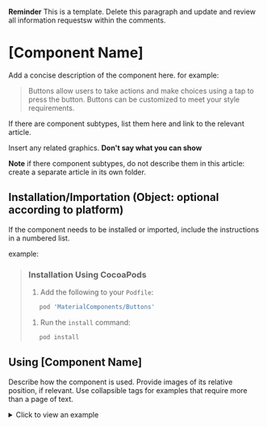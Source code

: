 <!--docs:
title: ""
layout: detail
section: components
excerpt: "This is the template for the developer articles for material.io."
iconId: 
path: /
api_doc_root: 
-->

<!-- this is a draft of a an article template for the material.io developer site.
This template is based on the current design article template at 
https://spec.googleplex.com/m2-spec-guide/authoring-content/component-article-template.html
The API documentation formatting is roughly based on https://cloud.google.com/service-usage/docs/overview
-->

**Reminder** This is a template. Delete this paragraph and update and review all information requestsw within the comments.

# \[Component Name\]

Add a concise description of the component here. for example:

> Buttons allow users to take actions and make choices using a tap to press the button.
> Buttons can be customized to meet your style requirements.

If there are component subtypes, list them here and link to the relevant article.

Insert any related graphics. **Don't say what you can show**

**Note** if there component subtypes, do not describe them in this article: create a separate article in its own folder.

<!-- Note that the iOS team has added a TOC to their repo, and it appears to be from https://github.com/jonschlinkert/markdown-toc -->
<!-- toc -->

<!-- design-and-api -->


## Installation/Importation (Object: optional according to platform)

If the component needs to be installed or imported, include the instructions in a numbered list.

example:
> ### Installation Using CocoaPods
> 1. Add the following to your `Podfile`:
> ```bash
>    pod 'MaterialComponents/Buttons'
>    ```
> 1. Run the `install` command:
> ```bash
>    pod install
>    ```

## Using \[Component Name\]

Describe how the component is used. Provide images of its relative position, if relevant. Use collapsible tags for examples that require more than a page of text.

<details>
  <summary>Click to view an example</summary>
  
  ### Example: \[Describe a way to use the Component\]
  Describe the example: 
  * What functions/objects does it use?
  * How does the example use the objects/functions?
  * Are there any special settings/options used in this example, and why?
  
  If the example entails multiple steps, use a numbered list for each step.
  
  Example:
  > 1. 
  > ```
  > code sample here
  > ```
  > 1. 
  > ```
  > code sampe here
  > ```
</details>
